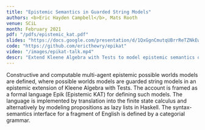 ```yaml
---
title: "Epistemic Semantics in Guarded String Models"
authors: <b>Eric Hayden Campbell</b>, Mats Rooth
venue: SCiL
month: February 2021 
pdf: "/pdfs/epistemic_kat.pdf"
slides: "https://docs.google.com/presentation/d/1QxGgnCmutqUBrrReTZNkEwwnzii2VkCLKAJjq9ba07c/edit?usp=sharing" 
code: "https://github.com/ericthewry/epikat"
video: "/images/epikat-talk.mp4"
descr: "Extend Kleene Algebra with Tests to model epistemic semantics of modal verbs in natural English"
--- 
```


Constructive and computable multi-agent epistemic possible worlds
models are defined, where possible worlds models are guarded string
models in an epistemic extension of Kleene Algebra with Tests. The
account is framed as a formal language Epik (Epistemic KAT) for
defining such models. The language is implemented by translation into
the finite state calculus and alternatively by modeling propositions
as lazy lists in Haskell. The syntax-semantics interface for a
fragment of English is defined by a categorial grammar.
